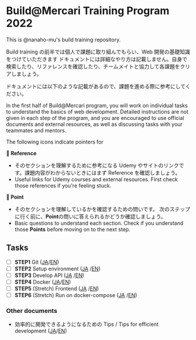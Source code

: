 # Build@Mercari Training Program 2022

This is @nanaho-mu's build training repository.

Build training の前半では個人で課題に取り組んでもらい、Web 開発の基礎知識をつけていただきます
ドキュメントには詳細なやり方は記載しません。自身で検索したり、リファレンスを確認したり、チームメイトと協力して各課題をクリアしましょう。

ドキュメントには以下のような記載があるので、課題を進める際に参考にしてください。

In the first half of Build@Mercari program, you will work on individual tasks to understand the basics of web development. Detailed instructions are not given in each step of the program, and you are encouraged to use official documents and external resources, as well as discussing tasks with your teammates and mentors.

The following icons indicate pointers for

**:book: Reference**

- そのセクションを理解するために参考になる Udemy やサイトのリンクです。課題内容がわからないときにはまず Reference を確認しましょう。
- Useful links for Udemy courses and external resources. First check those references if you're feeling stuck.

**:beginner: Point**

- そのセクションを理解しているかを確認するための問いです。 次のステップに行く前に、**Point**の問いに答えられるかどうか確認しましょう。
- Basic questions to understand each section. Check if you understand those **Points** before moving on to the next step.

## Tasks

- [ ] **STEP1** Git ([JA](document/step1.ja.md)/[EN](document/step1.en.md))
- [ ] **STEP2** Setup environment ([JA](document/step2.ja.md)
      /[EN](document/step2.en.md))
- [ ] **STEP3** Develop API ([JA](document/step3.ja.md)
      /[EN](document/step3.en.md))
- [ ] **STEP4** Docker ([JA](document/step4.ja.md)/[EN](document/step4.en.md))
- [ ] **STEP5** (Stretch) Frontend ([JA](document/step5.ja.md)
      /[EN](document/step5.en.md))
- [ ] **STEP6** (Stretch) Run on docker-compose ([JA](document/step6.ja.md)
      /[EN](document/step6.en.md))

### Other documents

- 効率的に開発できるようになるための Tips / Tips for efficient development ([JA](document/tips.ja.md)/[EN](document/tips.en.md))
